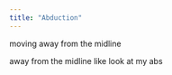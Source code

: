 ```yaml
---
title: "Abduction"
---
```

moving away from the midline

away from the midline like look at my abs


